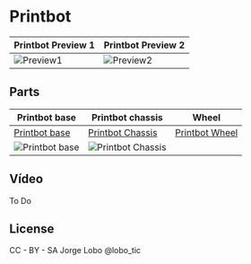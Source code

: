 # Printbot

| Printbot Preview 1| Printbot Preview 2|
| ----- | ---- |
| ![Preview1](https://github.com/EchidnaShield/Recursos/blob/master/Dise%C3%B1os3D/Printbot/printbot_view1.jpg) | ![Preview2](https://github.com/EchidnaShield/Recursos/blob/master/Dise%C3%B1os3D/Printbot/printbot_view.jpg) |

## Parts
| Printbot base | Printbot chassis | Wheel |
| ----- | ---- | ---- |
|[Printbot base ](https://github.com/EchidnaShield/Recursos/blob/master/Dise%C3%B1os3D/Printbot/arduinobase.stl) | [Printbot Chassis](https://github.com/EchidnaShield/Recursos/blob/master/Dise%C3%B1os3D/Printbot/chassis.stl) | [Printbot Wheel](https://github.com/EchidnaShield/Recursos/blob/master/Dise%C3%B1os3D/Printbot/wheel.stl) |
|![Printbot base ](https://github.com/EchidnaShield/Recursos/blob/master/Dise%C3%B1os3D/Printbot/arduinobase.jpg) | ![Printbot Chassis](https://github.com/EchidnaShield/Recursos/blob/master/Dise%C3%B1os3D/Printbot/chassis.jpg) |   |

## Vídeo
To Do

## License
CC - BY - SA
Jorge Lobo @lobo_tic
